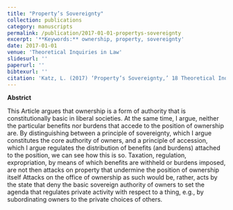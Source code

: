 ```yaml
---
title: "Property’s Sovereignty"
collection: publications
category: manuscripts
permalink: /publication/2017-01-01-propertys-sovereignty
excerpt: '**Keywords:** ownership, property, sovereignty'
date: 2017-01-01
venue: 'Theoretical Inquiries in Law'
slidesurl: ''
paperurl: ''
bibtexurl: ''
citation: 'Katz, L. (2017) ‘Property’s Sovereignty,’ 18 Theoretical Inquiries in Law 299'
---
```

**Abstrict**

This Article argues that ownership is a form of authority that is constitutionally basic in liberal societies. At the same time, I argue, neither the particular benefits nor burdens that accede to the position of ownership are. By distinguishing between a principle of sovereignty, which I argue constitutes the core authority of owners, and a principle of accession, which I argue regulates the distribution of benefits (and burdens) attached to the position, we can see how this is so. Taxation, regulation, expropriation, by means of which benefits are withheld or burdens imposed, are not then attacks on property that undermine the position of ownership itself Attacks on the office of ownership as such would be, rather, acts by the state that deny the basic sovereign authority of owners to set the agenda that regulates private activity with respect to a thing, e.g., by subordinating owners to the private choices of others.
